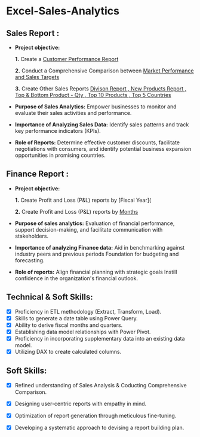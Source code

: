# Excel-Sales-Analytics

## Sales Report :


- **Project objective:** 

    **1.** Create a [Customer Performance Report](https://github.com/Varshahumnekar/Excel-Sales-Analytics/blob/main/Customer%20Performance%20Report.pdf)
  
    **2.** Conduct a Comprehensive Comparison between [Market Performance and Sales Targets](https://github.com/Varshahumnekar/Excel-Sales-Analytics/blob/main/Market%20Performance%20vs%20Target.pdf)
  
    **3.** Create Other Sales Reports [Divison Report , New Products Report , Top & Bottom Product - Qty , Top 10 Products , Top 5 Countries](https://github.com/Varshahumnekar/Excel-Sales-Analytics/blob/main/Other%20Sales%20Performance%20Reports.pdf)
- **Purpose of Sales Analytics:** Empower businesses to monitor and evaluate their sales activities and performance.

- **Importance of Analyzing Sales Data:** Identify sales patterns and track key performance indicators (KPIs).

 - **Role of Reports:** Determine effective customer discounts, facilitate negotiations with consumers, and identify potential business expansion opportunities in promising countries.


## Finance Report :

- **Project objective:** 

    **1.** Create Profit and Loss (P&L) reports by [Fiscal Year](
  
    **2.** Create Profit and Loss (P&L) reports by [Months](https://github.com/Varshahumnekar/Excel-Sales-Analytics/blob/main/P%26L%20Months.pdf)
- **Purpose of sales analytics:** Evaluation of financial performance, support decision-making, and facilitate communication with stakeholders.

- **Importance of analyzing Finance data:** Aid in benchmarking against industry peers and previous periods Foundation for budgeting and forecasting.

- **Role of reports:** Align financial planning with strategic goals Instill confidence in the organization's financial outlook.

  
## Technical & Soft Skills:
- [x]	Proficiency in ETL methodology (Extract, Transform, Load).
- [x]	Skills to generate a date table using Power Query.
- [x]	Ability to derive fiscal months and quarters.
- [x]	Establishing data model relationships with Power Pivot.
- [x]	Proficiency in incorporating supplementary data into an existing data model.
- [x]	Utilizing DAX to create calculated columns.

## Soft Skills:
- [x]	Refined understanding of Sales Analysis & Coducting Comprehensive Comparison.
- [x]	Designing user-centric reports with empathy in mind.
- [x]	Optimization of report generation through meticulous fine-tuning.
- [x]	Developing a systematic approach to devising a report building plan.



  
